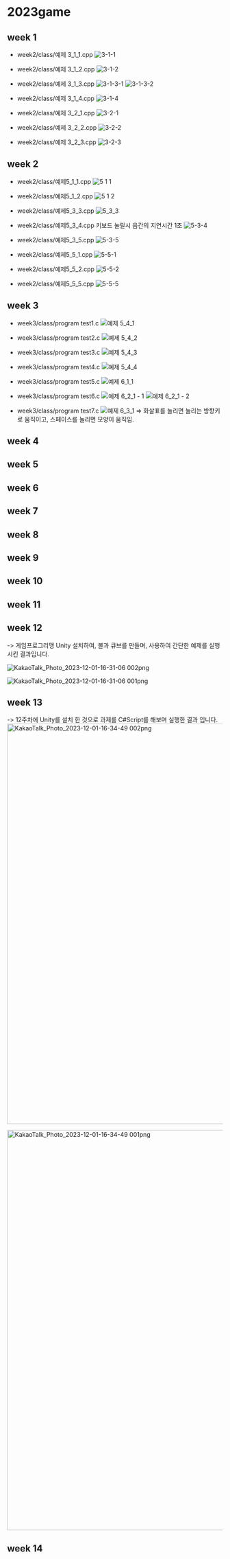 # 2023game

## week 1
- week2/class/예제 3_1_1.cpp
  ![3-1-1](https://github.com/2020864003/2023game/assets/128778304/5d643697-7eca-4068-b5a5-f45e741d8323)

- week2/class/예제 3_1_2.cpp
  ![3-1-2](https://github.com/2020864003/2023game/assets/128778304/6e39c675-ac34-4614-b396-102bbfd263b2)

- week2/class/예제 3_1_3.cpp
  ![3-1-3-1](https://github.com/2020864003/2023game/assets/128778304/f702c17e-6b98-4d20-8140-8dd3e0627bcf)
  ![3-1-3-2](https://github.com/2020864003/2023game/assets/128778304/6777227b-b04c-4125-b9f3-acd05dfd4d96)

- week2/class/예제 3_1_4.cpp
  ![3-1-4](https://github.com/2020864003/2023game/assets/128778304/ff08733b-31a5-4597-84ab-9d94b34ce35b)

- week2/class/예제 3_2_1.cpp
  ![3-2-1](https://github.com/2020864003/2023game/assets/128778304/d6ff44c9-c5bc-49db-8a56-dd253eaacb6e)

- week2/class/예제 3_2_2.cpp
 ![3-2-2](https://github.com/2020864003/2023game/assets/128778304/e5b4e76c-14fa-48ae-b8fa-32d3cf6b6390)

- week2/class/예제 3_2_3.cpp
 ![3-2-3](https://github.com/2020864003/2023game/assets/128778304/722ca861-eadc-461b-99b3-fdf979fd8064)


## week 2
- week2/class/예제5_1_1.cpp
 ![5 1 1](https://github.com/2020864003/2023game/assets/128778304/d1f4d397-fb3a-4197-b6b0-1c3c8f96a190)

- week2/class/예제5_1_2.cpp
![5 1 2](https://github.com/2020864003/2023game/assets/128778304/89b6f2d8-7986-45ed-87b1-3dffbe31b36c)

- week2/class/예제5_3_3.cpp
![5_3_3](https://github.com/2020864003/2023game/assets/128778304/28bc4785-88b9-4a3e-afe8-d45f1788c5b1)

- week2/class/예제5_3_4.cpp
 키보드 눌릴시 음간의 지연시간 1초
![5-3-4](https://github.com/2020864003/2023game/assets/128778304/e40679fb-cfdb-419d-9d23-12b55a1bdd11)


- week2/class/예제5_3_5.cpp
![5-3-5](https://github.com/2020864003/2023game/assets/128778304/927d3a45-b838-4e28-9b4d-86b47bda18bd)

- week2/class/예제5_5_1.cpp
![5-5-1](https://github.com/2020864003/2023game/assets/128778304/ee554481-4afa-4f9c-aedc-c4be68a6fd10)


- week2/class/예제5_5_2.cpp
![5-5-2](https://github.com/2020864003/2023game/assets/128778304/a43ecd1d-6b83-4645-982a-6ec2429d3a40)

- week2/class/예제5_5_5.cpp
  ![5-5-5](https://github.com/2020864003/2023game/assets/128778304/af32456b-4c87-47fa-b57e-0a19d6786072)



## week 3
- week3/class/program test1.c
![예제 5_4_1](https://github.com/2020864003/2023game/assets/128778304/1f517589-df35-4483-bde0-5f967e6d9a4c)

- week3/class/program test2.c
![예제 5_4_2](https://github.com/2020864003/2023game/assets/128778304/dbc9f743-0ba1-4195-ac78-1c5d0cb05099)

- week3/class/program test3.c
![예제 5_4_3](https://github.com/2020864003/2023game/assets/128778304/8941263b-36fc-4fe5-a006-5469effc6d27)

- week3/class/program test4.c
![예제 5_4_4](https://github.com/2020864003/2023game/assets/128778304/93bd5114-d7c6-4147-8bce-7b20c21b72c2)


- week3/class/program test5.c
![예제 6_1_1](https://github.com/2020864003/2023game/assets/128778304/5aea6d12-5572-4547-9969-0c2e300c30fb)


- week3/class/program test6.c
![예제 6_2_1 - 1](https://github.com/2020864003/2023game/assets/128778304/1c28110f-8291-4c80-96cc-eb5b2d553d39)
![예제 6_2_1 - 2](https://github.com/2020864003/2023game/assets/128778304/17acfc38-9852-4c98-bdf0-57821fb3dee9)


- week3/class/program test7.c
![예제 6_3_1](https://github.com/2020864003/2023game/assets/128778304/5576d851-ed04-489e-9a0d-9f19f54abbd3)
=> 화살표를 눌리면 눌리는 방향키로 움직이고, 스페이스를 눌리면 모양이 움직임.

## week 4

## week 5

## week 6

## week 7

## week 8

## week 9

## week 10

## week 11

## week 12
-> 게임프로그리맹 Unity 설치하여, 볼과 큐브를 만들며, 사용하여 간단한 예제를 실행 시킨 결과입니다.

![KakaoTalk_Photo_2023-12-01-16-31-06 002png](https://github.com/2020864003/2023game/assets/128778304/7ac757ff-fc67-4271-be12-b576ef01eb89)

![KakaoTalk_Photo_2023-12-01-16-31-06 001png](https://github.com/2020864003/2023game/assets/128778304/54b5afcc-10f3-4caa-a861-e9fb4e90711e)

## week 13
-> 12주차에 Unity를 설치 한 것으로 과제를 C#Script를 해보며 실행한 결과 입니다.
<img width="933" alt="KakaoTalk_Photo_2023-12-01-16-34-49 002png" src="https://github.com/2020864003/2023game/assets/128778304/480269a1-1ff1-45f4-a773-b3ecf647015c">

<img width="933" alt="KakaoTalk_Photo_2023-12-01-16-34-49 001png" src="https://github.com/2020864003/2023game/assets/128778304/945bcfb6-3a51-4931-8bea-94a9c99e0ae1">



## week 14
